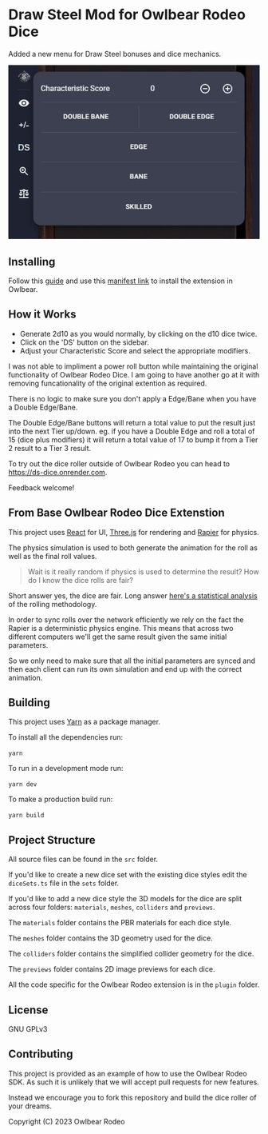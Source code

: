 # Draw Steel Mod for Owlbear Rodeo Dice

Added a new menu for Draw Steel bonuses and dice mechanics.

![Example](/docs/DS-dice.jpg)



## Installing

Follow this
[guide](https://docs.owlbear.rodeo/extensions/tutorial-hello-world/install-your-extension)
and use this [manifest link](https://ds-dice.onrender.com/manifest.json)
to install the extension in Owlbear.

## How it Works

- Generate 2d10 as you would normally, by clicking on the d10 dice twice. 
- Click on the 'DS' button on the sidebar.
- Adjust your Characteristic Score and select the appropriate modifiers.

I was not able to impliment a power roll button while maintaining the original functionality of Owlbear Rodeo Dice. I am going to have another go at it with removing funcationality of the original extention as required.

There is no logic to make sure you don't apply a Edge/Bane when you have a Double Edge/Bane.

The Double Edge/Bane buttons will return a total value to put the result just into the next Tier up/down. eg. if you have a Double Edge and roll a total of 15 (dice plus modifiers) it will return a total value of 17 to bump it from a Tier 2 result to a Tier 3 result.

To try out the dice roller outside of Owlbear Rodeo you can head to <https://ds-dice.onrender.com>.

Feedback welcome!

## From Base Owlbear Rodeo Dice Extenstion

This project uses [React](https://reactjs.org/) for UI, [Three.js](https://threejs.org/) for rendering and [Rapier](https://rapier.rs/) for physics.

The physics simulation is used to both generate the animation for the roll as well as the final roll values.

> Wait is it really random if physics is used to determine the result? How do I know the dice rolls are fair?

Short answer yes, the dice are fair. Long answer [here's a statistical analysis](https://blog.owlbear.rodeo/are-owlbear-rodeos-dice-fair/) of the rolling methodology.

In order to sync rolls over the network efficiently we rely on the fact the Rapier is a deterministic physics engine. This means that across two different computers we'll get the same result given the same initial parameters.

So we only need to make sure that all the initial parameters are synced and then each client can run its own simulation and end up with the correct animation.


## Building

This project uses [Yarn](https://yarnpkg.com/) as a package manager.

To install all the dependencies run:

`yarn`

To run in a development mode run:

`yarn dev`

To make a production build run:

`yarn build`

## Project Structure

All source files can be found in the `src` folder.

If you'd like to create a new dice set with the existing dice styles edit the `diceSets.ts` file in the `sets` folder.

If you'd like to add a new dice style the 3D models for the dice are split across four folders: `materials`, `meshes`, `colliders` and `previews`.

The `materials` folder contains the PBR materials for each dice style.

The `meshes` folder contains the 3D geometry used for the dice.

The `colliders` folder contains the simplified collider geometry for the dice.

The `previews` folder contains 2D image previews for each dice.

All the code specific for the Owlbear Rodeo extension is in the `plugin` folder.

## License

GNU GPLv3

## Contributing

This project is provided as an example of how to use the Owlbear Rodeo SDK. As such it is unlikely that we will accept pull requests for new features.

Instead we encourage you to fork this repository and build the dice roller of your dreams.

Copyright (C) 2023 Owlbear Rodeo
